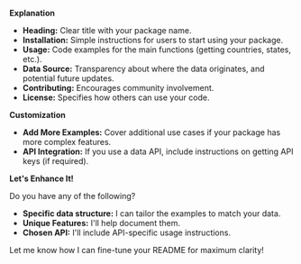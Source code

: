 **Explanation**

* **Heading:** Clear title with your package name.
* **Installation:**  Simple instructions for users to start using your package.
* **Usage:** Code examples for the main functions (getting countries, states, etc.).
* **Data Source:**  Transparency about where the data originates, and potential future updates.
* **Contributing:** Encourages community involvement.
* **License:** Specifies how others can use your code.

**Customization**

* **Add More Examples:** Cover additional use cases if your package has more complex features.
* **API Integration:** If you use a data API, include instructions on getting API keys (if required).

**Let's Enhance It!**

Do you have any of the following?

* **Specific data structure:** I can tailor the examples to match your data.
* **Unique Features:** I'll help document them. 
* **Chosen API:** I'll include API-specific usage instructions.

Let me know how I can fine-tune your README for maximum clarity! 